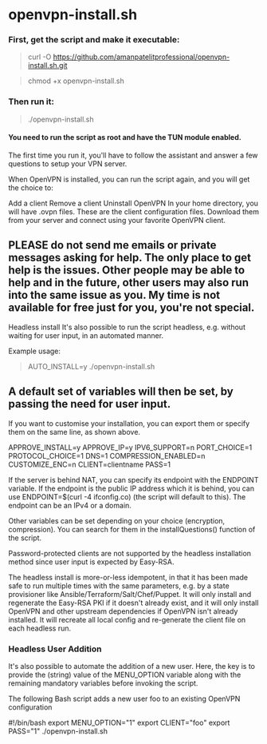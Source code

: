 # openvpn-install.sh
### First, get the script and make it executable:

> curl -O https://github.com/amanpatelitprofessional/openvpn-install.sh.git

> chmod +x openvpn-install.sh

### Then run it:

> ./openvpn-install.sh

#### You need to run the script as root and have the TUN module enabled.

The first time you run it, you'll have to follow the assistant and answer a few questions to setup your VPN server.

When OpenVPN is installed, you can run the script again, and you will get the choice to:

Add a client
Remove a client
Uninstall OpenVPN
In your home directory, you will have .ovpn files. These are the client configuration files. Download them from your server and connect using your favorite OpenVPN client.

## PLEASE do not send me emails or private messages asking for help. The only place to get help is the issues. Other people may be able to help and in the future, other users may also run into the same issue as you. My time is not available for free just for you, you're not special.

Headless install
It's also possible to run the script headless, e.g. without waiting for user input, in an automated manner.

Example usage:

> AUTO_INSTALL=y ./openvpn-install.sh

## A default set of variables will then be set, by passing the need for user input.

If you want to customise your installation, you can export them or specify them on the same line, as shown above.

APPROVE_INSTALL=y
APPROVE_IP=y
IPV6_SUPPORT=n
PORT_CHOICE=1
PROTOCOL_CHOICE=1
DNS=1
COMPRESSION_ENABLED=n
CUSTOMIZE_ENC=n
CLIENT=clientname
PASS=1

If the server is behind NAT, you can specify its endpoint with the ENDPOINT variable. If the endpoint is the public IP address which it is behind, you can use ENDPOINT=$(curl -4 ifconfig.co) (the script will default to this). The endpoint can be an IPv4 or a domain.

Other variables can be set depending on your choice (encryption, compression). You can search for them in the installQuestions() function of the script.

Password-protected clients are not supported by the headless installation method since user input is expected by Easy-RSA.

The headless install is more-or-less idempotent, in that it has been made safe to run multiple times with the same parameters, e.g. by a state provisioner like Ansible/Terraform/Salt/Chef/Puppet. It will only install and regenerate the Easy-RSA PKI if it doesn't already exist, and it will only install OpenVPN and other upstream dependencies if OpenVPN isn't already installed. It will recreate all local config and re-generate the client file on each headless run.

### Headless User Addition

It's also possible to automate the addition of a new user. Here, the key is to provide the (string) value of the MENU_OPTION variable along with the remaining mandatory variables before invoking the script.

The following Bash script adds a new user foo to an existing OpenVPN configuration

#!/bin/bash
export MENU_OPTION="1"
export CLIENT="foo"
export PASS="1"
./openvpn-install.sh
